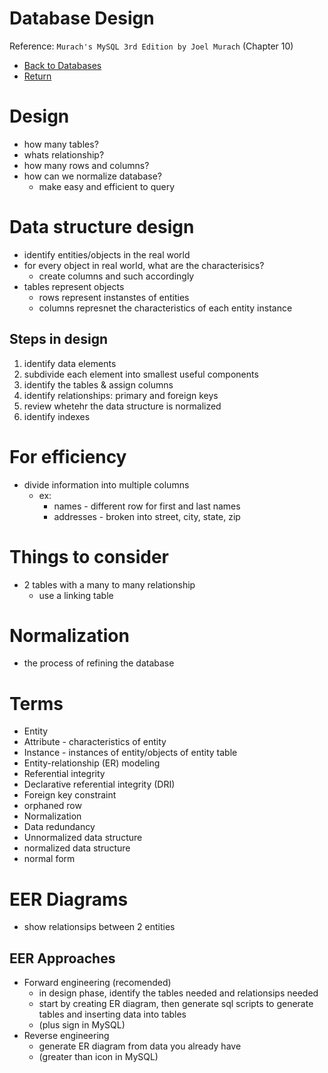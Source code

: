 # Database Design

Reference: `Murach's MySQL 3rd Edition by Joel Murach` (Chapter 10)

- [Back to Databases](databases.md.md)
- [Return](../README.md)

# Design

- how many tables?
- whats relationship?
- how many rows and columns?
- how can we normalize database?
  - make easy and efficient to query

# Data structure design

- identify entities/objects in the real world
- for every object in real world, what are the characterisics?
  - create columns and such accordingly
- tables represent objects
  - rows represent instanstes of entities
  - columns represnet the characteristics of each entity instance

## Steps in design

1. identify data elements
2. subdivide each element into smallest useful components
3. identify the tables & assign columns
4. identify relationships: primary and foreign keys
5. review whetehr the data structure is normalized
6. identify indexes

# For efficiency

- divide information into multiple columns
  - ex:
    - names - different row for first and last names
    - addresses - broken into street, city, state, zip

# Things to consider

- 2 tables with a many to many relationship
  - use a linking table

# Normalization

- the process of refining the database

# Terms

- Entity
- Attribute - characteristics of entity
- Instance - instances of entity/objects of entity table
- Entity-relationship (ER) modeling
- Referential integrity
- Declarative referential integrity (DRI)
- Foreign key constraint
- orphaned row
- Normalization
- Data redundancy
- Unnormalized data structure
- normalized data structure
- normal form

# EER Diagrams

- show relationsips between 2 entities

## EER Approaches

- Forward engineering (recomended)
  - in design phase, identify the tables needed and relationsips needed
  - start by creating ER diagram, then generate sql scripts to generate tables and inserting data into tables
  - (plus sign in MySQL)
- Reverse engineering
  - generate ER diagram from data you already have
  - (greater than icon in MySQL)
